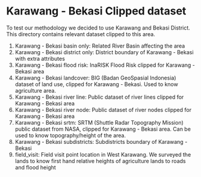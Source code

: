 # Karawang - Bekasi Clipped dataset

To test our methodology we decided to use Karawang and Bekasi District.
This directory contains relevant dataset clipped to this area.

1. Karawang - Bekasi basin only: Related River Basin affecting the area
2. Karawang - Bekasi district only: District boundary of Karawang - Bekasi with extra attributes
3. Karawang - Bekasi flood risk: InaRISK Flood Risk clipped for Karawang - Bekasi area
4. Karawang - Bekasi landcover: BIG (Badan GeoSpasial Indonesia) dataset of land use, clipped for Karawang - Bekasi. Used to know agriculture area.
5. Karawang - Bekasi river line: Public dataset of river lines clipped for Karawang - Bekasi area
6. Karawang - Bekasi river node: Public dataset of river nodes clipped for Karawang - Bekasi area
7. Karawang - Bekasi srtm: SRTM (Shuttle Radar Topography Mission) public dataset from NASA, clipped for Karawang - Bekasi area. Can be used to know topography/height of the area.
8. Karawang - Bekasi subdistricts: Subdistricts boundary of Karawang - Bekasi
9. field_visit: Field visit point location in West Karawang. We surveyed the lands to know first hand relative heights of agriculture lands to roads and flood height
